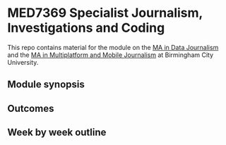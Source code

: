 # MED7369 Specialist Journalism, Investigations and Coding

This repo contains material for the module on the [MA in Data Journalism](http://bcu.ac.uk/media/courses/data-journalism) and the [MA in Multiplatform and Mobile Journalism](http://www.bcu.ac.uk/courses/multiplatform-and-mobile-journalism-ma-2018-19) at Birmingham City University.

## Module synopsis

## Outcomes

## Week by week outline
